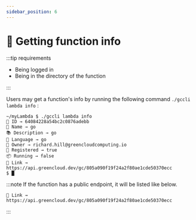 ```yaml
---
sidebar_position: 6
---
```


# 🌱 Getting function info

:::tip requirements

-   Being logged in
-   Being in the directory of the function

:::

Users may get a function's info by running the following command `./gccli lambda info` :

<cliWindow>

```text {1}
~/myLambda $ ./gccli lambda info
📌 ID → 64084228a54bc2c0876adebb
🌱 Name → go
📚 Description → go
🔆 Language → go
👔 Owner → richard.hill@greencloudcomputing.io
📡 Registered → true
📦 Running → false
🔗 Link → https://api.greencloud.dev/gc/805a090f19f24a2f80ae1cde50370ecc
$ █
```

</cliWindow>

:::note
If the function has a public endpoint, it will be listed like below.

```
🔗 Link → https://api.greencloud.dev/gc/805a090f19f24a2f80ae1cde50370ecc
```

:::

